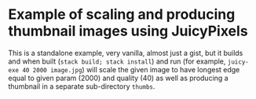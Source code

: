 # Example of scaling and producing thumbnail images using JuicyPixels

This is a standalone example, very vanilla, almost just a gist, but it builds and when built (`stack build; stack install`) and run (for example, `juicy-exe 40 2000 image.jpg`) will scale the given image to have longest edge equal to given param (2000) and quality (40) as well as producing a thumbnail in a separate sub-directory `thumbs`.
